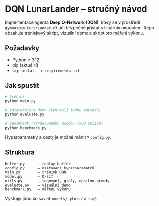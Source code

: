 # DQN LunarLander – stručný návod

Implementace agenta **Deep Q‑Network (DQN)**, který se v prostředí
`gymnasium.LunarLander‑v3` učí bezpečně přistát s lunárním modulem. Repo
obsahuje tréninkový skript, vizuální demo a skript pro měření výkonu.

## Požadavky

* Python ≥ 3.12
* pip (aktuální)
* `pip install -r requirements.txt`

## Jak spustit

```bash
# trénink
python main.py

# interaktivní demo (vykreslí jednu epizodu)
python evaluate.py

# benchmark natrénovaného modelu (500 epizod)
python benchmark.py
```

Hyperparametry a cesty je možné měnit v `config.py`.

## Struktura

```
buffer.py      – replay buffer
config.py      – nastavení hyperparametrů
main.py        – trénink DQN
model.py       – Q‑síť
utils.py       – logování, grafy, epsilon‑greedy
evaluate.py    – vizuální demo
benchmark.py   – měření výkonu
```

Výstupy jdou do `saved_models/`, `plots/` a `csv/`.
